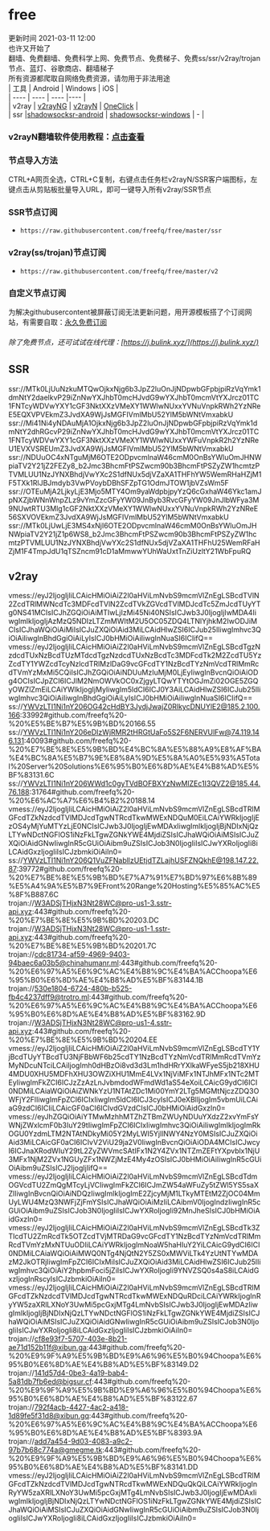 # free  
更新时间 2021-03-11 12:00  
也许又开始了  
翻墙、免费翻墙、免费科学上网、免费节点、免费梯子、免费ss/ssr/v2ray/trojan节点、蓝灯、谷歌商店、翻墙梯子  
所有资源都爬取自网络免费资源，请勿用于非法用途  
|  工具  | Android  | Windows  | iOS  |  
|  ----  | ----   | ----  |----  |  
| v2ray  | [v2rayNG](https://github.com/2dust/v2rayNG/releases/download/1.4.12/v2rayNG_1.4.12_arm64-v8a.apk) | [v2rayN](https://github.com/2dust/v2rayN/releases/download/3.27/v2rayN-Core.zip) | [OneClick](https://oneclick.earth/) |  
| ssr  |[shadowsocksr-android](https://github.com/shadowsocksrr/shadowsocksr-android/releases/download/3.5.4/shadowsocksr-android-3.5.4.apk) | [shadowsocksr-windows](https://github.com/shadowsocksr-backup/shadowsocksr-csharp/releases/download/4.7.0/ShadowsocksR-4.7.0-win.7z) | - |  
### v2rayN翻墙软件使用教程：[点击查看](https://github.com/freefq/tutorials)  
### 节点导入方法  
CTRL+A网页全选，CTRL+C复制，右键点击任务栏v2rayN/SSR客户端图标，左键点击从剪贴板批量导入URL，即可一键导入所有v2ray/SSR节点  
### SSR节点订阅  
- `https://raw.githubusercontent.com/freefq/free/master/ssr`  
### v2ray(ss/trojan)节点订阅  
- `https://raw.githubusercontent.com/freefq/free/master/v2`  
### 自定义节点订阅  
为解决githubusercontent被屏蔽订阅无法更新问题，用开源模板搭了个订阅网站，有需要自取：[永久免费订阅](https://bulink.xyz)  
###### 除了免费节点，还可试试在线代理：[https://j.bulink.xyz/](https://j.bulink.xyz/)  
## SSR  
ssr://MTk0LjUuNzkuMTQwOjkxNjg6b3JpZ2luOnJjNDpwbGFpbjpiRzVqYmk1dmNtY2daelkvP29iZnNwYXJhbT0mcHJvdG9wYXJhbT0mcmVtYXJrcz01TC1FNTcyWDVwYXY1cGF3NktXXzVMeXY1WWlwNUxxYVNuVnpkRWh2YzNReE5EQXVPVEkmZ3JvdXA9WjJsMGFIVmlMbU52YlM5bWNtVmxabkU  
ssr://Mi41Ni4yNDAuMjA1OjkxNjg6b3JpZ2luOnJjNDpwbGFpbjpiRzVqYmk1dmNtY2dhRGcvP29iZnNwYXJhbT0mcHJvdG9wYXJhbT0mcmVtYXJrcz01TC1FNTcyWDVwYXY1cGF3NktXXzVMeXY1WWlwNUxxYWFuVnpkR2h2YzNReU1EVXVSREUmZ3JvdXA9WjJsMGFIVmlMbU52YlM5bWNtVmxabkU  
ssr://NDUuOC4xNTguMjM6OTE2ODpvcmlnaW46cmM0OnBsYWluOmJHNWpiaTV2Y21jZ2FEZy8_b2Jmc3BhcmFtPSZwcm90b3BhcmFtPSZyZW1hcmtzPTVMLUU1NzJYNXBhdjVwYXc2S1dfNUx5djVZaXA1THFhYW5WemRHaHZjM1F5TXk1RlJBJmdyb3VwPVoybDBhSFZpTG1OdmJTOW1jbVZsWm5F  
ssr://OTEuMjA2LjkyLjE3Mjo5MTY4Om9yaWdpbjpyYzQ6cGxhaW46Ykc1amJpNXZjbWNnWnpZLz9vYmZzcGFyYW09JnByb3RvcGFyYW09JnJlbWFya3M9NUwtRTU3Mlg1cGF2NktXXzVMeXY1WWlwNUxxYVNuVnpkRWh2YzNReE56SXVOVEkmZ3JvdXA9WjJsMGFIVmlMbU52YlM5bWNtVmxabkU  
ssr://MTk0LjUwLjE3MS4xNjI6OTE2ODpvcmlnaW46cmM0OnBsYWluOmJHNWpiaTV2Y21jZ1p6WS8_b2Jmc3BhcmFtPSZwcm90b3BhcmFtPSZyZW1hcmtzPTVMLUU1NzJYNXBhdjVwYXc2S1dfNUx5djVZaXA1THFhU25WemRFaHZjM1F4TmpJdU1qTSZncm91cD1aMmwwYUhWaUxtTnZiUzltY21WbFpuRQ  
## v2ray  
vmess://eyJ2IjogIjIiLCAicHMiOiAiZ2l0aHViLmNvbS9mcmVlZnEgLSBcdTVlN2ZcdTRlMWNcdTc3MDFcdTVlN2ZcdTVkZGVcdTVlMDJcdTc5ZmJcdTUyYTg0NS41MCIsICJhZGQiOiAiMTIwLjIzMi45Ni40NSIsICJwb3J0IjogIjIwMDA4IiwgImlkIjogIjAzMzQ5NDIzLTZmMWItM2U5OC05ZDQ4LTNlYjhkM2IwODJiMCIsICJhaWQiOiAiMiIsICJuZXQiOiAid3MiLCAidHlwZSI6ICJub25lIiwgImhvc3QiOiAiIiwgInBhdGgiOiAiLyIsICJ0bHMiOiAiIiwgInNuaSI6ICIifQ==  
vmess://eyJ2IjogIjIiLCAicHMiOiAiZ2l0aHViLmNvbS9mcmVlZnEgLSBcdTgzNzdcdTUxNzBcdTUzMTdcdTgzNzdcdTUxNzBcdTc3MDFcdTk2M2ZcdTU5YzZcdTY1YWZcdTcyNzlcdTRlMzlDaG9vcGFcdTY1NzBcdTYzNmVcdTRlMmRcdTVmYzMxMi5CQiIsICJhZGQiOiAiNDUuMzIuMjM0LjEyIiwgInBvcnQiOiAiODg4OCIsICJpZCI6ICJlM2NmOWVkOC0xZjgyLTQwYTYtOGJmZi02OGE5ZGQyOWZlZmEiLCAiYWlkIjogIjMyIiwgIm5ldCI6ICJ0Y3AiLCAidHlwZSI6ICJub25lIiwgImhvc3QiOiAiIiwgInBhdGgiOiAiLyIsICJ0bHMiOiAiIiwgInNuaSI6ICIifQ==  
ss://YWVzLTI1Ni1nY206OG42cHdBY3JydjJwajZ0RlkycDNUYlE2@185.2.100.166:33992#github.com/freefq%20-%20%E5%BE%B7%E5%9B%BD%20166.55  
ss://YWVzLTI1Ni1nY206eDIzWjRMR2tHRGtUaFo5S2F6NERVUlFw@74.119.146.131:40093#github.com/freefq%20-%20%E7%BE%8E%E5%9B%BD%E4%BC%8A%E5%88%A9%E8%AF%BA%E4%BC%8A%E5%B7%9E%E8%8A%9D%E5%8A%A0%E5%93%A5Total%20Server%20Solutions%E6%95%B0%E6%8D%AE%E4%B8%AD%E5%BF%83131.6C  
ss://YWVzLTI1Ni1nY206WWd1c0gyTVdBOFBXYzNwMlZEc1I3QVZ2@185.44.76.188:31764#github.com/freefq%20-%20%E6%AC%A7%E6%B4%B2%20188.14  
vmess://eyJ2IjogIjIiLCAicHMiOiAiZ2l0aHViLmNvbS9mcmVlZnEgLSBcdTRlMGFcdTZkNzdcdTVlMDJcdTgwNTRcdTkwMWExNDQuM0EiLCAiYWRkIjogIjEzOS4yMjYuMTYzLjE0NCIsICJwb3J0IjogIjEwMDAxIiwgImlkIjogIjBjNDIxNjQzLTYwNDctNGFlOS1iNzFkLTgwZGNkYWE4MjdiZSIsICJhaWQiOiAiMSIsICJuZXQiOiAidGNwIiwgInR5cGUiOiAibm9uZSIsICJob3N0IjogIiIsICJwYXRoIjogIi8iLCAidGxzIjogIiIsICJzbmkiOiAiIn0=  
ss://YWVzLTI1Ni1nY206Q1VuZFNabllzUEtjdTZLajhUSFZNQkhE@198.147.22.87:39772#github.com/freefq%20-%20%E7%BE%8E%E5%9B%BD%E7%A7%91%E7%BD%97%E6%8B%89%E5%A4%9A%E5%B7%9EFront%20Range%20Hosting%E5%85%AC%E5%8F%B887.6C  
trojan://W3ADSjTHjxN3Nt28WC@pro-us1-3.sstr-api.xyz:443#github.com/freefq%20-%20%E7%BE%8E%E5%9B%BD%20203.DC  
trojan://W3ADSjTHjxN3Nt28WC@pro-us1-1.sstr-api.xyz:443#github.com/freefq%20-%20%E7%BE%8E%E5%9B%BD%20201.7C  
trojan://cdc81734-af59-4969-9403-94baec6a03b5@chinahumanr.ml:443#github.com/freefq%20-%20%E6%97%A5%E6%9C%AC%E4%B8%9C%E4%BA%ACChoopa%E6%95%B0%E6%8D%AE%E4%B8%AD%E5%BF%83144.1B  
trojan://530e1804-6724-480b-b525-fb4c4237dff9@trotro.ml:443#github.com/freefq%20-%20%E6%97%A5%E6%9C%AC%E4%B8%9C%E4%BA%ACChoopa%E6%95%B0%E6%8D%AE%E4%B8%AD%E5%BF%83162.9D  
trojan://W3ADSjTHjxN3Nt28WC@pro-us1-4.sstr-api.xyz:443#github.com/freefq%20-%20%E7%BE%8E%E5%9B%BD%20204.EE  
vmess://eyJ2IjogIjIiLCAicHMiOiAiZ2l0aHViLmNvbS9mcmVlZnEgLSBcdTY1YjBcdTUyYTBcdTU3NjFBbWF6b25cdTY1NzBcdTYzNmVcdTRlMmRcdTVmYzMyNDcuNTciLCAiIjogImh0dHBzOi8vd3d3Lm1hdHRrYXlkaWFyeS5jb218XHU4MDU0XHU5MDFhXHU3OWZiXHU1MmE4LVx1NjViMFx1NTJhMFx1NTc2MTEyIiwgImFkZCI6ICJzZzAzLnJvbmdodWFmdWd1aS54eXoiLCAicG9ydCI6ICI0NDMiLCAiaWQiOiAiZWNkYzU1NTAtZDc1Mi00YmY2LTg5MGMtNjczZDQ3OWFjY2FlIiwgImFpZCI6ICIxIiwgIm5ldCI6ICJ3cyIsICJ0eXBlIjogIm5vbmUiLCAiaG9zdCI6ICIiLCAicGF0aCI6ICIvdGVzdCIsICJ0bHMiOiAidGxzIn0=  
vmess://eyJhZGQiOiAiYTMwMzhhMTZhZTBmZWUyNDUuYXdzZ2xvYmFsYWNjZWxlcmF0b3IuY29tIiwgImFpZCI6ICIxIiwgImhvc3QiOiAiIiwgImlkIjogImRkOGU0YzdmLTM2NTAtNDkyMi05Y2MyLWI5YjllNWY4NzY0MSIsICJuZXQiOiAid3MiLCAicGF0aCI6ICIvV2ViU29ja2V0IiwgInBvcnQiOiAiODA4MCIsICJwcyI6ICJnaXRodWIuY29tL2ZyZWVmcSAtIFx1N2Y4ZVx1NTZmZEFtYXpvblx1NjU3MFx1NjM2ZVx1NGUyZFx1NWZjMzE4My4zOSIsICJ0bHMiOiAiIiwgInR5cGUiOiAibm9uZSIsICJ2IjogIjIifQ==  
vmess://eyJ2IjogIjIiLCAicHMiOiAiZ2l0aHViLmNvbS9mcmVlZnEgLSBcdTdmOGVcdTU2ZmQgMTcyLjVCIiwgImFkZCI6ICJmZW54aWFuZy5tZWl5YS5saXZlIiwgInBvcnQiOiAiNDQzIiwgImlkIjogImE2ZjcyMjM1LTkyMTEtM2ZjOC04MmUyLWU4MzQ3NWFjZjFmYSIsICJhaWQiOiAiMzIiLCAibmV0IjogIndzIiwgInR5cGUiOiAibm9uZSIsICJob3N0IjogIiIsICJwYXRoIjogIi92MnJheSIsICJ0bHMiOiAidGxzIn0=  
vmess://eyJ2IjogIjIiLCAicHMiOiAiZ2l0aHViLmNvbS9mcmVlZnEgLSBcdTk3ZTlcdTU2ZmRcdTk5OTZcdTVjMTRDaG9vcGFcdTY1NzBcdTYzNmVcdTRlMmRcdTVmYzMxNTUuODIiLCAiYWRkIjogImNoaW5haHIuY2YiLCAicG9ydCI6ICI0NDMiLCAiaWQiOiAiMWQ0NTg4NjQtN2Y5ZS0xMWViLTk4YzUtNTYwMDAzM2JkOTRjIiwgImFpZCI6ICIxMiIsICJuZXQiOiAid3MiLCAidHlwZSI6ICJub25lIiwgImhvc3QiOiAiY2hpbmFoci5jZiIsICJwYXRoIjogIi9YNVZSQ0s4aS8iLCAidGxzIjogInRscyIsICJzbmkiOiAiIn0=  
vmess://eyJ2IjogIjIiLCAicHMiOiAiZ2l0aHViLmNvbS9mcmVlZnEgLSBcdTRlMGFcdTZkNzdcdTVlMDJcdTgwNTRcdTkwMWExNDQuRDciLCAiYWRkIjogInRyYW5zaXRlLXNoY3UwMi5pcGxjMTg4LmNvbSIsICJwb3J0IjogIjEwMDAzIiwgImlkIjogIjBjNDIxNjQzLTYwNDctNGFlOS1iNzFkLTgwZGNkYWE4MjdiZSIsICJhaWQiOiAiMSIsICJuZXQiOiAidGNwIiwgInR5cGUiOiAibm9uZSIsICJob3N0IjogIiIsICJwYXRoIjogIi8iLCAidGxzIjogIiIsICJzbmkiOiAiIn0=  
trojan://cf8e93f7-5707-403e-8b21-ae71d152b11f@xibun.ga:443#github.com/freefq%20-%20%E9%9F%A9%E5%9B%BD%E9%A6%96%E5%B0%94Choopa%E6%95%B0%E6%8D%AE%E4%B8%AD%E5%BF%83149.D2  
trojan://141d57d4-0be3-4a19-bab4-5a81db7fb6ed@bigsur.cf:443#github.com/freefq%20-%20%E9%9F%A9%E5%9B%BD%E9%A6%96%E5%B0%94Choopa%E6%95%B0%E6%8D%AE%E4%B8%AD%E5%BF%83122.67  
trojan://792f4acb-4427-4ac2-a418-1d89fe5f31d8@xibun.gq:443#github.com/freefq%20-%20%E6%97%A5%E6%9C%AC%E4%B8%9C%E4%BA%ACChoopa%E6%95%B0%E6%8D%AE%E4%B8%AD%E5%BF%8393.9A  
trojan://add7a454-9d03-4083-a9c2-97b7b68c774a@gmegme.tk:443#github.com/freefq%20-%20%E9%9F%A9%E5%9B%BD%E9%A6%96%E5%B0%94Choopa%E6%95%B0%E6%8D%AE%E4%B8%AD%E5%BF%83141.DD  
vmess://eyJ2IjogIjIiLCAicHMiOiAiZ2l0aHViLmNvbS9mcmVlZnEgLSBcdTRlMGFcdTZkNzdcdTVlMDJcdTgwNTRcdTkwMWExNDQuQkQiLCAiYWRkIjogInRyYW5zaXRlLXNoY3UwMi5pcGxjMTg4LmNvbSIsICJwb3J0IjogIjEwMDAxIiwgImlkIjogIjBjNDIxNjQzLTYwNDctNGFlOS1iNzFkLTgwZGNkYWE4MjdiZSIsICJhaWQiOiAiMSIsICJuZXQiOiAidGNwIiwgInR5cGUiOiAibm9uZSIsICJob3N0IjogIiIsICJwYXRoIjogIi8iLCAidGxzIjogIiIsICJzbmkiOiAiIn0=  
